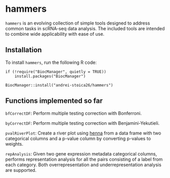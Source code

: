 # hammers
`hammers` is an evolving collection of simple tools designed to address common 
tasks in scRNA-seq data analysis. The included tools are intended to combine 
wide applicability with ease of use.

## Installation

To install `hammers`, run the following R code:

```
if (!require("BiocManager", quietly = TRUE))
    install.packages("BiocManager")
    
BiocManager::install("andrei-stoica26/hammers")
```
## Functions implemented so far

`bfCorrectDF`: Perform multiple testing correction with Bonferroni.

`byCorrectDF`: Perform multiple testing correction with Benjamini-Yekutieli.

`pvalRiverPlot`: Create a river plot using 
[henna](https://github.com/andrei-stoica26/henna) from a data frame with two
categorical columns and a p-value column by converting p-values to weights.

`repAnalysis`: Given two gene expression metadata categorical columns, performs
representation analysis for all the pairs consisting of a label from each 
category. Both overrepresentation and underrepresentation analysis are supported.

